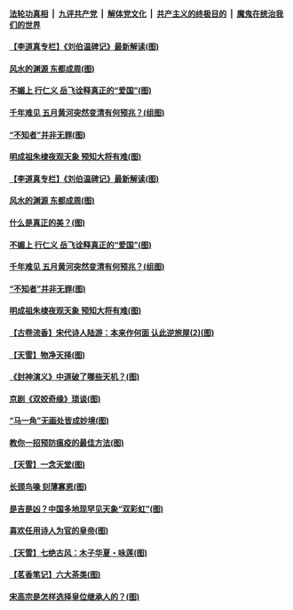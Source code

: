 ####  [法轮功真相](../../../../basic/blob/master/README.md?t=05270031) &nbsp;|&nbsp; [九评共产党](../../../../9ping.md/blob/master/README.md?t=05270031) &nbsp;|&nbsp; [解体党文化](../../../../jtdwh.md/blob/master/README.md?t=05270031)  &nbsp;|&nbsp; [共产主义的终极目的](../../../../gczydzjmd.md/blob/master/README.md?t=05270031) &nbsp;|&nbsp; [魔鬼在统治我们的世界](../../../../mgztzwmdsj.md/blob/master/README.md?t=05270031) 

#### [【李道真专栏】《刘伯温碑记》最新解读(图)](../pages/p7/934388.md?t=05270031) 

#### [风水的渊源 东都成周(图)](../pages/p7/934375.md?t=05270031) 

#### [不媚上 行仁义 岳飞诠释真正的“爱国”(图)](../pages/p7/934361.md?t=05270031) 

#### [千年难见 五月黄河突然变清有何预兆？(组图)](../pages/p7/934210.md?t=05270031) 

#### [“不知者”并非无罪(图)](../pages/p7/934141.md?t=05270031) 

#### [明成祖朱棣夜观天象 预知大将有难(图)](../pages/p7/933743.md?t=05270031) 

#### [【李道真专栏】《刘伯温碑记》最新解读(图)](../pages/p7/934388.md?t=05270031) 

#### [风水的渊源 东都成周(图)](../pages/p7/934375.md?t=05270031) 

#### [什么是真正的美？(图)](../pages/p7/934153.md?t=05270031) 

#### [不媚上 行仁义 岳飞诠释真正的“爱国”(图)](../pages/p7/934361.md?t=05270031) 

#### [千年难见 五月黄河突然变清有何预兆？(组图)](../pages/p7/934210.md?t=05270031) 

#### [“不知者”并非无罪(图)](../pages/p7/934141.md?t=05270031) 

#### [明成祖朱棣夜观天象 预知大将有难(图)](../pages/p7/933743.md?t=05270031) 

#### [【古卷流香】宋代诗人陆游：本来作何面 认此逆旅屋(2)(图)](../pages/p7/934111.md?t=05270031) 

#### [【天雪】物净天择(图)](../pages/p7/934094.md?t=05270031) 

#### [《封神演义》中道破了哪些天机？(图)](../pages/p7/933740.md?t=05270031) 

#### [京剧《双姣奇缘》琐谈(图)](../pages/p7/934155.md?t=05270031) 

#### [“马一角”无画处皆成妙境(图)](../pages/p7/932390.md?t=05270031) 

#### [教你一招预防瘟疫的最佳方法(图)](../pages/p7/934075.md?t=05270031) 

#### [【天雪】一念天堂(图)](../pages/p7/933737.md?t=05270031) 

#### [长颈鸟喙 刻薄寡恩(图)](../pages/p7/933643.md?t=05270031) 

#### [是吉是凶？中国多地现罕见天象“双彩虹”(图)](../pages/p7/933827.md?t=05270031) 

#### [喜欢任用诗人为官的皇帝(图)](../pages/p7/933884.md?t=05270031) 

#### [【天雪】七绝古风：木子华夏・咏莲(图)](../pages/p7/933657.md?t=05270031) 

#### [【茗香笔记】六大茶类(图)](../pages/p7/933648.md?t=05270031) 

#### [宋高宗是怎样选择皇位继承人的？(图)](../pages/p7/933637.md?t=05270031) 

